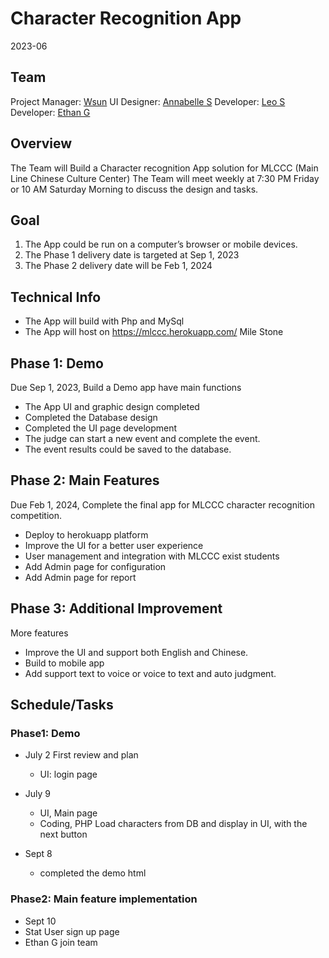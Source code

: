 # Character Recognition App

2023-06

## Team

Project Manager: [Wsun](https://github.com/wsun4ipipeline)
UI Designer: [Annabelle S](https://github.com/sunflower111)
Developer: [Leo S](https://github.com/lsun0547)
Developer: [Ethan G](https://github.com/magicArc)

## Overview

The Team will Build a Character recognition App solution for MLCCC (Main Line Chinese Culture Center)
The Team will meet weekly at 7:30 PM Friday or 10 AM Saturday Morning to discuss the design and tasks.

## Goal

1. The App could be run on a computer’s browser or mobile devices.
2. The Phase 1 delivery date is targeted at Sep 1, 2023
3. The Phase 2 delivery date will be Feb 1, 2024

## Technical Info

- The App will build with Php and MySql
- The App will host on https://mlccc.herokuapp.com/
Mile Stone

## Phase 1: Demo

Due Sep 1, 2023, Build a Demo app have main functions

- The App UI and graphic design completed
- Completed the Database design 
- Completed the UI page development
- The judge can start a new event and complete the event.
- The event results could be saved to the database.

## Phase 2: Main Features

Due Feb 1, 2024, Complete the final app for MLCCC character recognition competition.

- Deploy to herokuapp platform
- Improve the UI for a better user experience
- User management and integration with MLCCC exist students 
- Add Admin page for configuration
- Add Admin page for report

## Phase 3: Additional Improvement

More features

- Improve the UI and support both English and Chinese.
- Build to mobile app
- Add support text to voice or voice to text and auto judgment.

## Schedule/Tasks

### Phase1: Demo

- July 2 First review and plan
  - UI: login page

- July 9
  - UI, Main page
  - Coding, PHP Load characters from DB and display in UI, with the next button

- Sept 8
  - completed the demo html

### Phase2: Main feature implementation

- Sept 10
 - Stat User sign up page
 - Ethan G join team